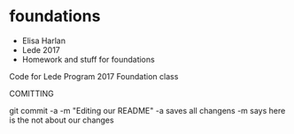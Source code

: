 # foundations

- Elisa Harlan
- Lede 2017
- Homework and stuff for foundations

Code for Lede Program 2017 Foundation class


COMITTING

git commit -a -m "Editing our README"
-a saves all changens
-m says here is the not about our changes
